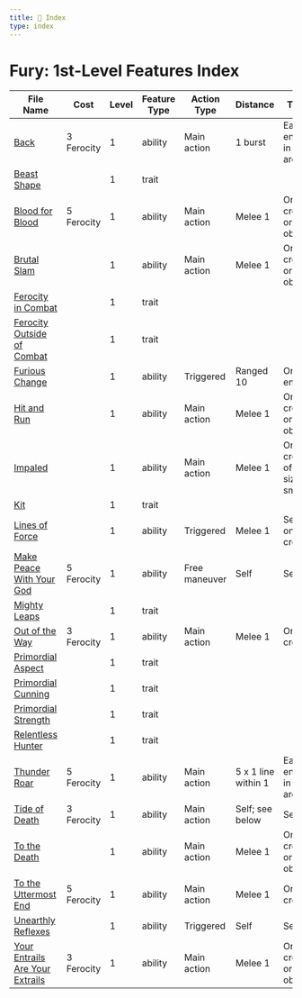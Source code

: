 ```yaml
---
title: 📑 Index
type: index
---
```


# Fury: 1st-Level Features Index

| File Name                                                                     | Cost       | Level | Feature Type | Action Type   | Distance            | Target                               |
| ----------------------------------------------------------------------------- | ---------- | ----- | ------------ | ------------- | ------------------- | ------------------------------------ |
| [Back](../Back)                                                               | 3 Ferocity | 1     | ability      | Main action   | 1 burst             | Each enemy in the area               |
| [Beast Shape](../Beast%20Shape)                                               |            | 1     | trait        |               |                     |                                      |
| [Blood for Blood](../Blood%20for%20Blood)                                     | 5 Ferocity | 1     | ability      | Main action   | Melee 1             | One creature or object               |
| [Brutal Slam](../Brutal%20Slam)                                               |            | 1     | ability      | Main action   | Melee 1             | One creature or object               |
| [Ferocity in Combat](../Ferocity%20in%20Combat)                               |            | 1     | trait        |               |                     |                                      |
| [Ferocity Outside of Combat](../Ferocity%20Outside%20of%20Combat)             |            | 1     | trait        |               |                     |                                      |
| [Furious Change](../Furious%20Change)                                         |            | 1     | ability      | Triggered     | Ranged 10           | One enemy                            |
| [Hit and Run](../Hit%20and%20Run)                                             |            | 1     | ability      | Main action   | Melee 1             | One creature or object               |
| [Impaled](../Impaled)                                                         |            | 1     | ability      | Main action   | Melee 1             | One creature of your size or smaller |
| [Kit](../Kit)                                                                 |            | 1     | trait        |               |                     |                                      |
| [Lines of Force](../Lines%20of%20Force)                                       |            | 1     | ability      | Triggered     | Melee 1             | Self or one creature                 |
| [Make Peace With Your God](../Make%20Peace%20With%20Your%20God)               | 5 Ferocity | 1     | ability      | Free maneuver | Self                | Self                                 |
| [Mighty Leaps](../Mighty%20Leaps)                                             |            | 1     | trait        |               |                     |                                      |
| [Out of the Way](../Out%20of%20the%20Way)                                     | 3 Ferocity | 1     | ability      | Main action   | Melee 1             | One creature                         |
| [Primordial Aspect](../Primordial%20Aspect)                                   |            | 1     | trait        |               |                     |                                      |
| [Primordial Cunning](../Primordial%20Cunning)                                 |            | 1     | trait        |               |                     |                                      |
| [Primordial Strength](../Primordial%20Strength)                               |            | 1     | trait        |               |                     |                                      |
| [Relentless Hunter](../Relentless%20Hunter)                                   |            | 1     | trait        |               |                     |                                      |
| [Thunder Roar](../Thunder%20Roar)                                             | 5 Ferocity | 1     | ability      | Main action   | 5 x 1 line within 1 | Each enemy in the area               |
| [Tide of Death](../Tide%20of%20Death)                                         | 3 Ferocity | 1     | ability      | Main action   | Self; see below     | Self                                 |
| [To the Death](../To%20the%20Death)                                           |            | 1     | ability      | Main action   | Melee 1             | One creature or object               |
| [To the Uttermost End](../To%20the%20Uttermost%20End)                         | 5 Ferocity | 1     | ability      | Main action   | Melee 1             | One creature                         |
| [Unearthly Reflexes](../Unearthly%20Reflexes)                                 |            | 1     | ability      | Triggered     | Self                | Self                                 |
| [Your Entrails Are Your Extrails](../Your%20Entrails%20Are%20Your%20Extrails) | 3 Ferocity | 1     | ability      | Main action   | Melee 1             | One creature or object               |
